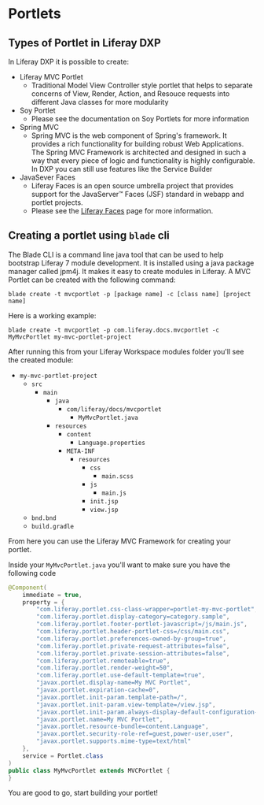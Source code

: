 # Portlets

## Types of Portlet in Liferay DXP

In Liferay DXP it is possible to create:

- Liferay MVC Portlet
	- Traditional Model View Controller style portlet that helps to separate concerns of View, Render, Action, and Resouce requests into different Java classes for more modularity
- Soy Portlet
	- Please see the documentation on Soy Portlets for more information
- Spring MVC
	- Spring MVC is the web component of Spring's framework. It provides a rich functionality for building robust Web Applications. The Spring MVC Framework is architected and designed in such a way that every piece of logic and functionality is highly configurable. In DXP you can still use features like the Service Builder
- JavaSever Faces
	- Liferay Faces is an open source umbrella project that provides support for the JavaServer™ Faces (JSF) standard in webapp and portlet projects.
	- Please see the [Liferay Faces](http://www.liferayfaces.org/) page for more information.

## Creating a portlet using `blade` cli

The Blade CLI is a command line java tool that can be used to help bootstrap Liferay 7 module development. It is installed using a java package manager called jpm4j. It makes it easy to create modules in Liferay. A MVC Portlet can be created with the following command:

```
blade create -t mvcportlet -p [package name] -c [class name] [project name]
```

Here is a working example:

```
blade create -t mvcportlet -p com.liferay.docs.mvcportlet -c MyMvcPortlet my-mvc-portlet-project
```

After running this from your Liferay Workspace modules folder you'll see the created module:

- `my-mvc-portlet-project`
	- `src`
		- `main`
			- `java`
				- `com/liferay/docs/mvcportlet`
					- `MyMvcPortlet.java`
			- `resources`
				- `content`
					- `Language.properties`
				- `META-INF`
					- `resources`
						- `css`
							- `main.scss`
						- `js`
							- `main.js`
					 	- `init.jsp`
					 	- `view.jsp`
	- `bnd.bnd`
	- `build.gradle`

From here you can use the Liferay MVC Framework for creating your portlet.

Inside your `MyMvcPortlet.java` you'll want to make sure you have the following code

```java
@Component(
    immediate = true,
    property = {
        "com.liferay.portlet.css-class-wrapper=portlet-my-mvc-portlet",
        "com.liferay.portlet.display-category=category.sample",
        "com.liferay.portlet.footer-portlet-javascript=/js/main.js",
        "com.liferay.portlet.header-portlet-css=/css/main.css",
        "com.liferay.portlet.preferences-owned-by-group=true",
        "com.liferay.portlet.private-request-attributes=false",
        "com.liferay.portlet.private-session-attributes=false",
        "com.liferay.portlet.remoteable=true",
        "com.liferay.portlet.render-weight=50",
        "com.liferay.portlet.use-default-template=true",
        "javax.portlet.display-name=My MVC Portlet",
        "javax.portlet.expiration-cache=0",
        "javax.portlet.init-param.template-path=/",
        "javax.portlet.init-param.view-template=/view.jsp",
        "javax.portlet.init-param.always-display-default-configuration-icons=true",
        "javax.portlet.name=My MVC Portlet",
        "javax.portlet.resource-bundle=content.Language",
        "javax.portlet.security-role-ref=guest,power-user,user",
        "javax.portlet.supports.mime-type=text/html"
    },
    service = Portlet.class
)
public class MyMvcPortlet extends MVCPortlet {
}
```

You are good to go, start building your portlet!